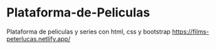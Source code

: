 # Plataforma-de-Peliculas
Plataforma de peliculas y series con html, css y bootstrap
https://films-peterlucas.netlify.app/
